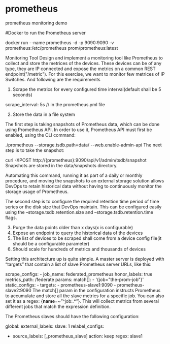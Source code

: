 # prometheus
prometheus monitoring demo

#Docker to run the Prometheus server

docker run --name prometheus -d -p 9090:9090 -v prometheus:/etc/prometheus prom/prometheus:latest

Monitoring Tool
Design and implement a monitoring tool like Prometheus to collect and store the metrices
of the devices.
These devices can be of any type, they are IP connected and expose the metrics on a
common REST endpoint("/metric").
For this exercise, we want to monitor few metrices of IP Switches. And following are the
requirements
1. Scrape the metrics for every configured time interval(default shall be 5 seconds)

 scrape_interval:     5s // in the prometheus.yml file

2. Store the data in a file system

The first step is taking snapshots of Prometheus data, which can be done using Prometheus API. In order to use it, Prometheus API must first be enabled, using the CLI command:

./prometheus --storage.tsdb.path=data/ --web.enable-admin-api
The next step is to take the snapshot:

curl -XPOST http://{prometheus}:9090/api/v1/admin/tsdb/snapshot
Snapshots are stored in the data/snapshots directory.

Automating this command, running it as part of a daily or monthly procedure, and moving the snapshots to an external storage solution allows DevOps to retain historical data without having to continuously monitor the storage usage of Prometheus. 

The second step is to configure the required retention time period of time series or the disk size that DevOps maintain. This can be configured easily using the –storage.tsdb.retention.size  and –storage.tsdb.retention.time flags. 

3. Purge the data points older than x days(x is configurable)
4. Expose an endpoint to query the historical data of the devices
5. The list of devices to be scraped shall come from a device config file(it should be a
configurable parameter)
6. Should scale for hundreds of metrics and thousands of devices

Setting this architecture up is quite simple. A master server is deployed with “targets” that contain a list of slave Prometheus server URLs, like this:

scrape_configs:
      - job_name: federated_prometheus
        honor_labels: true
        metrics_path: /federate
        params:
          match[]:
          - '{job="the-prom-job"}'
        static_configs:
          - targets:
            - prometheus-slave1:9090
            - prometheus-slave2:9090
The match[] param in the configuration instructs Prometheus to accumulate and store all the slave metrics for a specific job. You can also set it as a regex: {__name__=~”^job:.*”}. This will collect metrics from several different jobs that match the expression definition. 

The Prometheus slaves should have the following configuration: 

global:
  external_labels:
    slave: 1
  relabel_configs:
  - source_labels: [_prometheus_slave]
    action: keep
    regex: slave1
